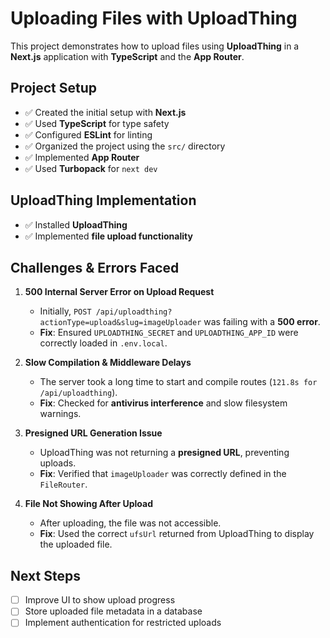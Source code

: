 # **Uploading Files with UploadThing**  

This project demonstrates how to upload files using **UploadThing** in a **Next.js** application with **TypeScript** and the **App Router**.  

## **Project Setup**  
- ✅ Created the initial setup with **Next.js**  
- ✅ Used **TypeScript** for type safety  
- ✅ Configured **ESLint** for linting  
- ✅ Organized the project using the `src/` directory  
- ✅ Implemented **App Router**  
- ✅ Used **Turbopack** for `next dev`  

## **UploadThing Implementation**  
- ✅ Installed **UploadThing**  
- ✅ Implemented **file upload functionality**  

## **Challenges & Errors Faced**  

1. **500 Internal Server Error on Upload Request**  
   - Initially, `POST /api/uploadthing?actionType=upload&slug=imageUploader` was failing with a **500 error**.  
   - **Fix**: Ensured `UPLOADTHING_SECRET` and `UPLOADTHING_APP_ID` were correctly loaded in `.env.local`.  

2. **Slow Compilation & Middleware Delays**  
   - The server took a long time to start and compile routes (`121.8s for /api/uploadthing`).  
   - **Fix**: Checked for **antivirus interference** and slow filesystem warnings.  

3. **Presigned URL Generation Issue**  
   - UploadThing was not returning a **presigned URL**, preventing uploads.  
   - **Fix**: Verified that `imageUploader` was correctly defined in the `FileRouter`.  

4. **File Not Showing After Upload**  
   - After uploading, the file was not accessible.  
   - **Fix**: Used the correct `ufsUrl` returned from UploadThing to display the uploaded file.  

## **Next Steps**  
- [ ] Improve UI to show upload progress  
- [ ] Store uploaded file metadata in a database  
- [ ] Implement authentication for restricted uploads  
